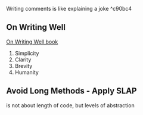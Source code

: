  Writing comments is like explaining a joke
	  ^c90bc4

## On Writing Well
[On Writing Well book](https://www.amazon.com/Writing-Well-Classic-Guide-Nonfiction/dp/0060891548)
1. Simplicity
2. Clarity
3. Brevity
4. Humanity

## Avoid Long Methods - Apply SLAP
is not about length of code, but levels of abstraction